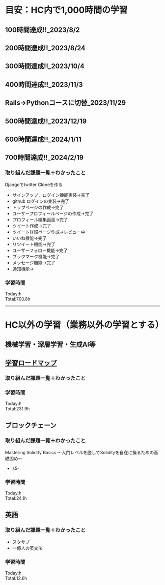# 目安：HC内で1,000時間の学習
## 100時間達成!!_2023/8/2
## 200時間達成!!_2023/8/24
## 300時間達成!!_2023/10/4
## 400時間達成!!_2023/11/3
## Rails→Pythonコースに切替_2023/11/29
## 500時間達成!!_2023/12/19
## 600時間達成!!_2024/1/11
## 700時間達成!!_2024/2/19

### 取り組んだ課題一覧＋わかったこと
Djangoでtwitter Cloneを作る
- サインアップ、ログイン機能実装→完了
- github ログインの実装→完了
- トップページの作成→完了
- ユーザープロフィールページの作成→完了
- プロフィール編集画面→完了
- ツイート作成→完了
- ツイート詳細ページ作成→レビュー中
- いいね機能→完了
- リツイート機能→完了
- ユーザーフォロー機能→完了
- ブックマーク機能→完了
- メッセージ機能→完了
- 通知機能→

### 学習時間
Today:h<br>
Total:700.6h

------------------------------------------
# HC以外の学習（業務以外の学習とする）
## 機械学習・深層学習・生成AI等
## [学習ロードマップ](https://github.com/sousou1216/machine_learning/tree/main)
### 取り組んだ課題一覧＋わかったこと

### 学習時間
Today:h<br>
Total:231.9h

## ブロックチェーン
### 取り組んだ課題一覧＋わかったこと
Mastering Solidity Basics 〜入門レベルを脱してSolidityを自在に操るための基礎固め〜
- s5-

### 学習時間
Today:h<br>
Total:24.1h

## 英語
### 取り組んだ課題一覧＋わかったこと
- スタサプ
- 一億人の英文法

### 学習時間
Today:h<br>
Total:12.6h
